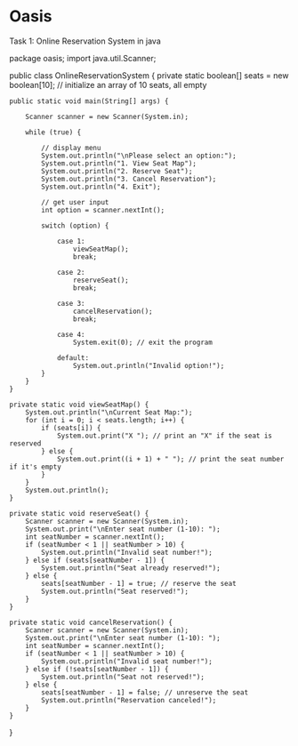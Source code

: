 # Oasis
Task 1: Online Reservation System in java

package oasis;
import java.util.Scanner;

public class OnlineReservationSystem {
	private static boolean[] seats = new boolean[10]; // initialize an array of 10 seats, all empty

    public static void main(String[] args) {

        Scanner scanner = new Scanner(System.in);

        while (true) {

            // display menu
            System.out.println("\nPlease select an option:");
            System.out.println("1. View Seat Map");
            System.out.println("2. Reserve Seat");
            System.out.println("3. Cancel Reservation");
            System.out.println("4. Exit");

            // get user input
            int option = scanner.nextInt();

            switch (option) {

                case 1:
                    viewSeatMap();
                    break;

                case 2:
                    reserveSeat();
                    break;

                case 3:
                    cancelReservation();
                    break;

                case 4:
                    System.exit(0); // exit the program

                default:
                    System.out.println("Invalid option!");
            }
        }
    }

    private static void viewSeatMap() {
        System.out.println("\nCurrent Seat Map:");
        for (int i = 0; i < seats.length; i++) {
            if (seats[i]) {
                System.out.print("X "); // print an "X" if the seat is reserved
            } else {
                System.out.print((i + 1) + " "); // print the seat number if it's empty
            }
        }
        System.out.println();
    }

    private static void reserveSeat() {
        Scanner scanner = new Scanner(System.in);
        System.out.print("\nEnter seat number (1-10): ");
        int seatNumber = scanner.nextInt();
        if (seatNumber < 1 || seatNumber > 10) {
            System.out.println("Invalid seat number!");
        } else if (seats[seatNumber - 1]) {
            System.out.println("Seat already reserved!");
        } else {
            seats[seatNumber - 1] = true; // reserve the seat
            System.out.println("Seat reserved!");
        }
    }

    private static void cancelReservation() {
        Scanner scanner = new Scanner(System.in);
        System.out.print("\nEnter seat number (1-10): ");
        int seatNumber = scanner.nextInt();
        if (seatNumber < 1 || seatNumber > 10) {
            System.out.println("Invalid seat number!");
        } else if (!seats[seatNumber - 1]) {
            System.out.println("Seat not reserved!");
        } else {
            seats[seatNumber - 1] = false; // unreserve the seat
            System.out.println("Reservation canceled!");
        }
    }
}



